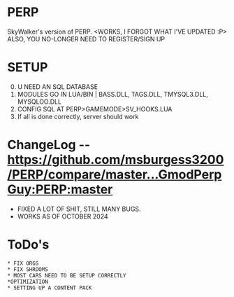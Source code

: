 # PERP
SkyWalker's version of PERP.  <WORKS, I FORGOT WHAT I'VE UPDATED :P>
ALSO, YOU NO-LONGER NEED TO REGISTER/SIGN UP
# SETUP
0. U NEED AN SQL DATABASE
1. MODULES GO IN LUA/BIN | BASS.DLL, TAGS.DLL, TMYSQL3.DLL, MYSQLOO.DLL
2. CONFIG SQL AT PERP>GAMEMODE>SV_HOOKS.LUA
3. If all is done correctly, server should work


# ChangeLog   -- https://github.com/msburgess3200/PERP/compare/master...GmodPerpGuy:PERP:master
   * FIXED A LOT OF SHIT, STILL MANY BUGS. 
   * WORKS AS OF OCTOBER 2024
    
# ToDo's
    * FIX ORGS
    * FIX SHROOMS
    * MOST CARS NEED TO BE SETUP CORRECTLY
    *OPTIMIZATION
    * SETTING UP A CONTENT PACK
